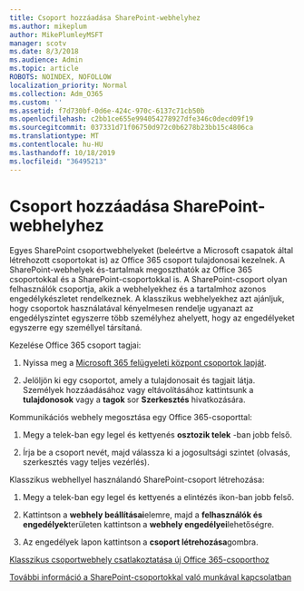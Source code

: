 ```yaml
---
title: Csoport hozzáadása SharePoint-webhelyhez
ms.author: mikeplum
author: MikePlumleyMSFT
manager: scotv
ms.date: 8/3/2018
ms.audience: Admin
ms.topic: article
ROBOTS: NOINDEX, NOFOLLOW
localization_priority: Normal
ms.collection: Adm_O365
ms.custom: ''
ms.assetid: f7d730bf-0d6e-424c-970c-6137c71cb50b
ms.openlocfilehash: c2bb1ce655e994054278927dfe346c0decd09f19
ms.sourcegitcommit: 037331d71f06750d972c0b6278b23bb15c4806ca
ms.translationtype: MT
ms.contentlocale: hu-HU
ms.lasthandoff: 10/18/2019
ms.locfileid: "36495213"
---
```

# <a name="add-a-group-to-a-sharepoint-site"></a>Csoport hozzáadása SharePoint-webhelyhez

Egyes SharePoint csoportwebhelyeket (beleértve a Microsoft csapatok által létrehozott csoportokat is) az Office 365 csoport tulajdonosai kezelnek. A SharePoint-webhelyek és-tartalmak megoszthatók az Office 365 csoportokkal és a SharePoint-csoportokkal is. A SharePoint-csoport olyan felhasználók csoportja, akik a webhelyekhez és a tartalmhoz azonos engedélykészletet rendelkeznek. A klasszikus webhelyekhez azt ajánljuk, hogy csoportok használatával kényelmesen rendelje ugyanazt az engedélyszintet egyszerre több személyhez ahelyett, hogy az engedélyeket egyszerre egy személlyel társítaná.
  
Kezelése Office 365 csoport tagjai:
  
1. Nyissa meg a [Microsoft 365 felügyeleti központ csoportok lapját](https://portal.office.com/adminportal/home#/groups).
    
2. Jelöljön ki egy csoportot, amely a tulajdonosait és tagjait látja. Személyek hozzáadásához vagy eltávolításához kattintsunk a **tulajdonosok** vagy a **tagok** sor **Szerkesztés** hivatkozására. 
    
Kommunikációs webhely megosztása egy Office 365-csoporttal:
  
1. Megy a telek-ban egy legel és kettyenés **osztozik telek** -ban jobb felső. 
    
2. Írja be a csoport nevét, majd válassza ki a jogosultsági szintet (olvasás, szerkesztés vagy teljes vezérlés).
    
Klasszikus webhellyel használandó SharePoint-csoport létrehozása:
  
1. Megy a telek-ban egy legel és kettyenés a elintézés ikon-ban jobb felső.
    
2. Kattintson a **webhely beállításai**elemre, majd a **felhasználók és engedélyek**területen kattintson a **webhely engedélyei**lehetőségre.
    
3. Az engedélyek lapon kattintson a **csoport létrehozása**gombra.
    
[Klasszikus csoportwebhely csatlakoztatása új Office 365-csoporthoz](https://go.microsoft.com/fwlink/?linkid=2008654)
  
[További információ a SharePoint-csoportokkal való munkával kapcsolatban](https://go.microsoft.com/fwlink/?linkid=874658)
  

